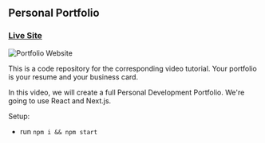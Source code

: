 ## Personal Portfolio

### [Live Site](https://harshitpanwar.netlify.app/)

![Portfolio Website](https://user-images.githubusercontent.com/54681032/144878443-2a0e804f-70b6-4f3b-a375-335a8c7fa121.png)

This is a code repository for the corresponding video tutorial. Your portfolio is your resume and your business card.

In this video, we will create a full Personal Development Portfolio. We're going to use React and Next.js.

Setup:
- run ```npm i && npm start```
